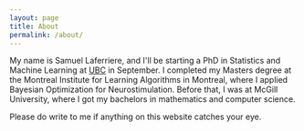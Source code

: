 ```yaml
---
layout: page
title: About
permalink: /about/
---
```


My name is Samuel Laferriere, and I'll be starting a PhD in Statistics and Machine Learning at [UBC](https://www.ubc.ca/) in September. I completed my Masters degree at the Montreal Institute for Learning Algorithms in Montreal, where I applied Bayesian Optimization for Neurostimulation. Before that, I was at McGill University, where I got my bachelors in mathematics and computer science.

Please do write to me if anything on this website catches your eye.